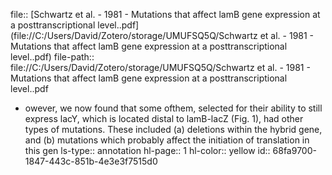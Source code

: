 file:: [Schwartz et al. - 1981 - Mutations that affect lamB gene expression at a posttranscriptional level..pdf](file://C:/Users/David/Zotero/storage/UMUFSQ5Q/Schwartz et al. - 1981 - Mutations that affect lamB gene expression at a posttranscriptional level..pdf)
file-path:: file://C:/Users/David/Zotero/storage/UMUFSQ5Q/Schwartz et al. - 1981 - Mutations that affect lamB gene expression at a posttranscriptional level..pdf

- owever, we now found that some ofthem, selected for their ability to still express lacY, which is located distal to lamB-lacZ (Fig. 1), had other types of mutations. These included (a) deletions within the hybrid gene, and (b) mutations which probably affect the initiation of translation in this gen
  ls-type:: annotation
  hl-page:: 1
  hl-color:: yellow
  id:: 68fa9700-1847-443c-851b-4e3e3f7515d0